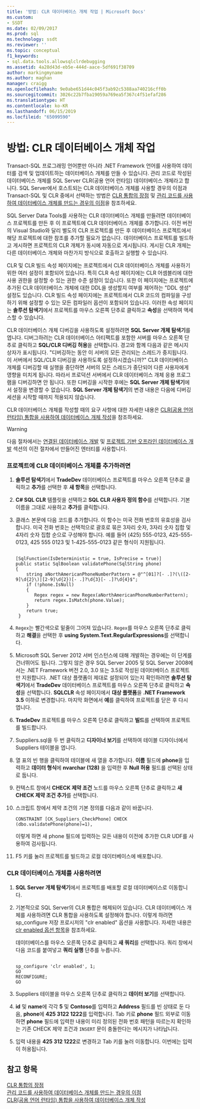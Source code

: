 ```yaml
---
title: '방법: CLR 데이터베이스 개체 작업 | Microsoft Docs'
ms.custom:
- SSDT
ms.date: 02/09/2017
ms.prod: sql
ms.technology: ssdt
ms.reviewer: ''
ms.topic: conceptual
f1_keywords:
- sql.data.tools.allowsqlclrdebugging
ms.assetid: 4a28d43d-eb5e-444d-aace-5df691f38709
author: markingmyname
ms.author: maghan
manager: craigg
ms.openlocfilehash: 9e0abe651d44c045f3ab92c5388aa740216cff0b
ms.sourcegitcommit: 3026c22b7fba19059a769ea5f367c4f51efaf286
ms.translationtype: HT
ms.contentlocale: ko-KR
ms.lasthandoff: 06/15/2019
ms.locfileid: "65099590"
---
```

# <a name="how-to-work-with-clr-database-objects"></a>방법: CLR 데이터베이스 개체 작업
Transact\-SQL 프로그래밍 언어뿐만 아니라 .NET Framework 언어를 사용하여 데이터를 검색 및 업데이트하는 데이터베이스 개체를 만들 수 있습니다. 관리 코드로 작성된 데이터베이스 개체를 SQL Server CLR(공용 언어 런타임) 데이터베이스 개체라고 합니다. SQL Server에서 호스트되는 CLR 데이터베이스 개체를 사용할 경우의 이점과 Transact\-SQL 및 CLR 중에서 선택하는 방법은 [CLR 통합의 장점](../relational-databases/clr-integration/clr-integration-overview.md) 및 [관리 코드를 사용하여 데이터베이스 개체를 만드는 경우의 이점](https://msdn.microsoft.com/library/k2e1fb36.aspx)을 참조하세요.  
  
SQL Server Data Tools를 사용하는 CLR 데이터베이스 개체를 만들려면 데이터베이스 프로젝트를 만든 후 이 프로젝트에 CLR 데이터베이스 개체를 추가합니다. 이전 버전의 Visual Studio와 달리 별도의 CLR 프로젝트를 만든 후 데이터베이스 프로젝트에서 해당 프로젝트에 대한 참조를 추가할 필요가 없습니다. 데이터베이스 프로젝트를 빌드하고 게시하면 프로젝트의 CLR 개체가 동시에 자동으로 게시됩니다. 게시된 CLR 개체는 다른 데이터베이스 개체와 마찬가지 방식으로 호출하고 실행할 수 있습니다.  
  
CLR 및 CLR 빌드 속성 페이지에는 프로젝트에서 CLR 데이터베이스 개체를 사용하기 위한 여러 설정이 포함되어 있습니다. 특히 CLR 속성 페이지에는 CLR 어셈블리에 대한 사용 권한을 설정할 수 있는 권한 수준 설정이 있습니다. 또한 이 페이지에는 프로젝트에 추가된 CLR 데이터베이스 개체에 대한 DDL을 생성할지 여부를 제어하는 "DDL 생성" 설정도 있습니다. CLR 빌드 속성 페이지에는 프로젝트에서 CLR 코드의 컴파일을 구성하기 위해 설정할 수 있는 모든 컴파일러 옵션이 포함되어 있습니다. 이러한 속성 페이지는 **솔루션 탐색기**에서 프로젝트를 마우스 오른쪽 단추로 클릭하고 **속성**을 선택하여 액세스할 수 있습니다.  
  
CLR 데이터베이스 개체 디버깅을 사용하도록 설정하려면 **SQL Server 개체 탐색기**를 엽니다. 디버그하려는 CLR 데이터베이스 아티팩트를 포함한 서버를 마우스 오른쪽 단추로 클릭하고 **SQL/CLR 디버깅 허용**을 선택합니다. 경고와 함께 다음과 같은 메시지 상자가 표시됩니다. "디버깅하는 동안 이 서버의 모든 관리되는 스레드가 중지됩니다. 이 서버에서 SQL/CLR 디버깅을 사용하도록 설정하시겠습니까?" CLR 데이터베이스 개체를 디버깅할 때 실행을 중단하면 서버의 모든 스레드가 중단되어 다른 사용자에게 영향을 미치게 됩니다. 따라서 프로덕션 서버에서 CLR 데이터베이스 개체 응용 프로그램을 디버깅하면 안 됩니다. 또한 디버깅을 시작한 후에는 **SQL Server 개체 탐색기**에서 설정을 변경할 수 없습니다. **SQL Server 개체 탐색기**의 변경 내용은 다음에 디버깅 세션을 시작할 때까지 적용되지 않습니다.  
  
CLR 데이터베이스 개체를 작성할 때의 요구 사항에 대한 자세한 내용은 [CLR(공용 언어 런타임) 통합을 사용하여 데이터베이스 개체 작성](https://msdn.microsoft.com/library/ms131046.aspx)을 참조하세요.  
  
> [!WARNING]  
> 다음 절차에서는 [연결된 데이터베이스 개발](../ssdt/connected-database-development.md) 및 [프로젝트 기반 오프라인 데이터베이스 개발](../ssdt/project-oriented-offline-database-development.md) 섹션의 이전 절차에서 만들어진 엔터티를 사용합니다.  
  
### <a name="to-add-a-clr-database-object-to-your-project"></a>프로젝트에 CLR 데이터베이스 개체를 추가하려면  
  
1.  **솔루션 탐색기**에서 **TradeDev** 데이터베이스 프로젝트를 마우스 오른쪽 단추로 클릭하고 **추가**를 선택한 후 **새 항목**을 선택합니다.  
  
2.  **C# SQL CLR** 템플릿을 선택하고 **SQL CLR 사용자 정의 함수**를 선택합니다. 기본 이름을 그대로 사용하고 **추가**를 클릭합니다.  
  
3.  클래스 본문에 다음 코드를 추가합니다. 이 함수는 미국 전화 번호의 유효성을 검사합니다. 미국 전화 번호는 선택적으로 괄호로 묶은 3자리 숫자, 3자리 숫자 집합 및 4자리 숫자 집합 순으로 구성해야 합니다. 예를 들어 (425) 555-0123, 425-555-0123, 425 555 0123 및 1-425-555-0123 같은 형식이 지원됩니다.  
  
    ```  
  
    [SqlFunction(IsDeterministic = true, IsPrecise = true)]  
    public static SqlBoolean validatePhone(SqlString phone)  
    {  
        string aNorthAmericanPhoneNumberPattern = @"^[01]?[- .]?(\([2-9]\d{2}\)|[2-9]\d{2})[- .]?\d{3}[- .]?\d{4}$";  
        if (!phone.IsNull)  
        {  
           Regex regex = new Regex(aNorthAmericanPhoneNumberPattern);  
           return regex.IsMatch(phone.Value);  
        }  
        return true;  
     }  
    ```  
  
4.  `Regex`는 빨간색으로 밑줄이 그어져 있습니다. `Regex`를 마우스 오른쪽 단추로 클릭하고 **해결**을 선택한 후 **using System.Text.RegularExpressions**를 선택합니다.  
  
5.  Microsoft SQL Server 2012 서버 인스턴스에 대해 개발하는 경우에는 이 단계를 건너뛰어도 됩니다. 그렇지 않은 경우 SQL Server 2005 및 SQL Server 2008에서는 .NET Framework 버전 2.0, 3.0 또는 3.5로 작성된 데이터베이스 프로젝트만 지원합니다. .NET 대상 플랫폼이 제대로 설정되어 있는지 확인하려면 **솔루션 탐색기**에서 **TradeDev** 데이터베이스 프로젝트를 마우스 오른쪽 단추로 클릭하고 **속성**을 선택합니다. **SQLCLR** 속성 페이지에서 **대상 플랫폼**을 **.NET Framework 3.5** 이하로 변경합니다. 마지막 화면에서 **예**를 클릭하여 프로젝트를 닫은 후 다시 엽니다.  
  
6.  **TradeDev** 프로젝트를 마우스 오른쪽 단추로 클릭하고 **빌드**를 선택하여 프로젝트를 빌드합니다.  
  
7.  Suppliers.sql을 두 번 클릭하고 **디자이너 보기**를 선택하여 테이블 디자이너에서 Suppliers 테이블을 엽니다.  
  
8.  열 표의 빈 행을 클릭하여 테이블에 새 열을 추가합니다. **이름** 필드에 **phone**을 입력하고 **데이터 형식**에 **nvarchar (128)** 을 입력한 후 **Null 허용** 필드를 선택된 상태로 둡니다.  
  
9. 컨텍스트 창에서 **CHECK 제약 조건** 노드를 마우스 오른쪽 단추로 클릭하고 **새 CHECK 제약 조건 추가**를 선택합니다.  
  
10. 스크립트 창에서 제약 조건의 기본 정의를 다음과 같이 바꿉니다.  
  
    ```  
    CONSTRAINT [CK_Suppliers_CheckPhone] CHECK (dbo.validatePhone(phone)=1),  
    ```  
  
    이렇게 하면 새 phone 필드에 입력하는 모든 내용이 이전에 추가한 CLR UDF를 사용하여 검사됩니다.  
  
11. F5 키를 눌러 프로젝트를 빌드하고 로컬 데이터베이스에 배포합니다.  
  
### <a name="to-use-clr-database-objects"></a>CLR 데이터베이스 개체를 사용하려면  
  
1.  **SQL Server 개체 탐색기**에서 프로젝트를 배포할 로컬 데이터베이스로 이동합니다.  
  
2.  기본적으로 SQL Server의 CLR 통합은 해제되어 있습니다. CLR 데이터베이스 개체를 사용하려면 CLR 통합을 사용하도록 설정해야 합니다. 이렇게 하려면 sp_configure 저장 프로시저의 "clr enabled" 옵션을 사용합니다. 자세한 내용은 [clr enabled 옵션 항목](../relational-databases/clr-integration/clr-integration-enabling.md)을 참조하세요.  
  
    데이터베이스를 마우스 오른쪽 단추로 클릭하고 **새 쿼리**를 선택합니다. 쿼리 창에서 다음 코드를 붙여넣고 **쿼리 실행** 단추를 누릅니다.  
  
    ```  
  
    sp_configure 'clr enabled', 1;  
    GO  
    RECONFIGURE;  
    GO  
    ```  
  
3.  Suppliers 테이블을 마우스 오른쪽 단추로 클릭하고 **데이터 보기**를 선택합니다.  
  
4.  **id** 및 **name**에 각각 **5** 및 **Contoso**를 입력하고 **Address** 필드를 빈 상태로 둔 다음, **phone**에 **425 3122 1222**를 입력합니다. Tab 키로 **phone** 필드 외부로 이동하면 **phone** 필드에 입력한 내용이 미리 정의된 전화 번호 패턴을 따르는지 확인하는 기존 CHECK 제약 조건과 `INSERT` 문이 충돌한다는 메시지가 나타납니다.  
  
5.  입력 내용을 **425 312 1222**로 변경하고 Tab 키를 눌러 이동합니다. 이번에는 입력이 허용됩니다.  
  
## <a name="see-also"></a>참고 항목  
[CLR 통합의 장점](../relational-databases/clr-integration/clr-integration-overview.md)  
[관리 코드를 사용하여 데이터베이스 개체를 만드는 경우의 이점](https://msdn.microsoft.com/library/k2e1fb36.aspx)  
[CLR(공용 언어 런타임) 통합을 사용하여 데이터베이스 개체 작성](https://msdn.microsoft.com/library/ms131046.aspx)  
  
